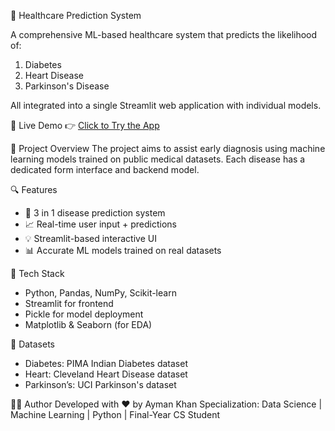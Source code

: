 🏥 Healthcare Prediction System

A comprehensive ML-based healthcare system that predicts the likelihood of:
1. Diabetes
2. Heart Disease
3. Parkinson's Disease

All integrated into a single Streamlit web application with individual models.

🚀 Live Demo
👉 [Click to Try the App](https://aymandiagnostics.streamlit.app/)

📌 Project Overview
The project aims to assist early diagnosis using machine learning models trained on public medical datasets. Each disease has a dedicated form interface and backend model.

🔍 Features
- 🧠 3 in 1 disease prediction system
- 📈 Real-time user input + predictions
- 💡 Streamlit-based interactive UI
- 📊 Accurate ML models trained on real datasets

🧰 Tech Stack
- Python, Pandas, NumPy, Scikit-learn
- Streamlit for frontend
- Pickle for model deployment
- Matplotlib & Seaborn (for EDA)

📂 Datasets
- Diabetes: PIMA Indian Diabetes dataset
- Heart: Cleveland Heart Disease dataset
- Parkinson’s: UCI Parkinson's dataset

🧑‍💻 Author
Developed with ❤️ by Ayman Khan
Specialization: Data Science | Machine Learning | Python | Final-Year CS Student
